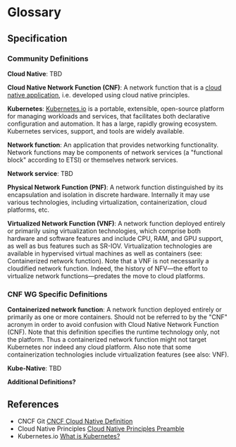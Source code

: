# Glossary

## Specification

### Community Definitions

**Cloud Native**: TBD

**Cloud Native Network Function (CNF)**: A network function that is a [cloud native application](https://glossary.cncf.io/cloud-native-apps/), i.e. developed using cloud native principles.

**Kubernetes**: [Kubernetes.io](https://kubernetes.io/) is a portable, extensible, open-source platform for managing workloads and services, that facilitates both declarative configuration and automation. It has a large, rapidly growing ecosystem. Kubernetes services, support, and tools are widely available.

**Network function**: An application that provides networking functionality. Network functions may be components of network services (a "functional block" according to ETSI) or themselves network services.

**Network service**: TBD

**Physical Network Function (PNF)**: A network function distinguished by its encapsulation and isolation in discrete hardware. Internally it may use various technologies, including virtualization, containerization, cloud platforms, etc.

**Virtualized Network Function (VNF)**: A network function deployed entirely or primarily using virtualization technologies, which comprise both hardware and software features and include CPU, RAM, and GPU support, as well as bus features such as SR-IOV. Virtualization technologies are available in hypervised virtual machines as well as containers (see: Containerized network function). Note that a VNF is not necessarily a cloudified network function. Indeed, the history of NFV—the effort to virtualize network functions—predates the move to cloud platforms.

### CNF WG Specific Definitions

**Containerized network function**: A network function deployed entirely or primarily as one or more containers. Should not be referred to by the "CNF" acronym in order to avoid confusion with Cloud Native Network Function (CNF). Note that this definition specifies the runtime technology only, not the platform. Thus a containerized network function might not target Kubernetes nor indeed any cloud platform. Also note that some containerization technologies include virtualization features (see also: VNF).

**Kube-Native**: TBD

**Additional Definitions?**

## References

* CNCF Git [CNCF Cloud Native Definition](https://github.com/cncf/toc/blob/main/DEFINITION.md)
* Cloud Native Principles [Cloud Native Principles Preamble](https://github.com/cloud-native-principles/cloud-native-principles/blob/master/cloud-native-networking-preamble.md)
* Kubernetes.io [What is Kubernetes?](https://kubernetes.io/docs/concepts/overview/what-is-kubernetes/)
